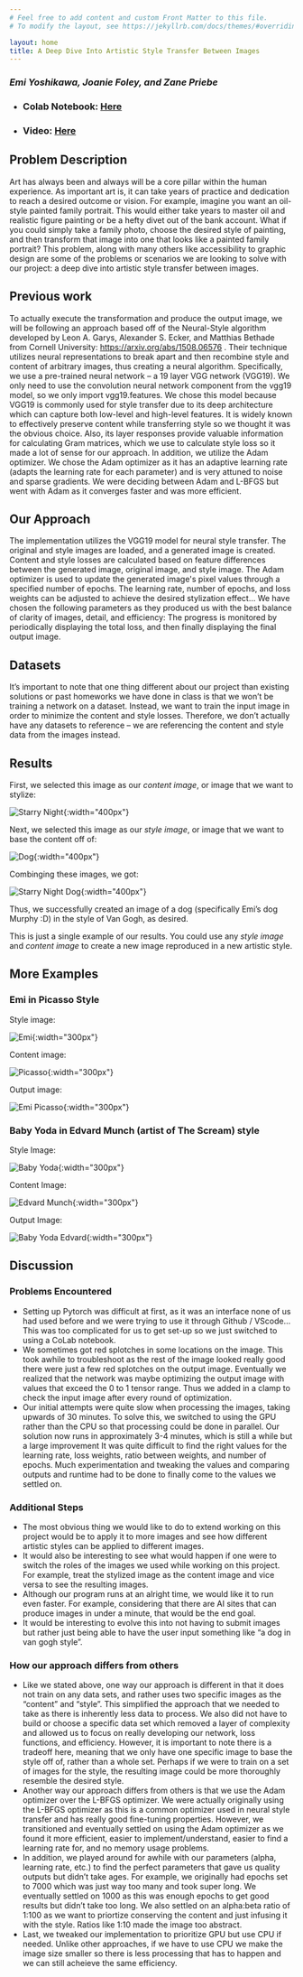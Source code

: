 ```yaml
---
# Feel free to add content and custom Front Matter to this file.
# To modify the layout, see https://jekyllrb.com/docs/themes/#overriding-theme-defaults

layout: home
title: A Deep Dive Into Artistic Style Transfer Between Images
---
```

### *Emi Yoshikawa, Joanie Foley, and Zane Priebe*


- ### Colab Notebook: [Here](https://colab.research.google.com/drive/1LfMc6inwgxg4DnglQibusmg7rieuZhN3?usp=sharing)

- ### Video: [Here]()


## Problem Description
Art has always been and always will be a core pillar within the human experience. As important art is, it can take years of practice and dedication to reach a desired outcome or vision. For example, imagine you want an oil-style painted family portrait. This would either take years to master oil and realistic figure painting or be a hefty divet out of the bank account. What if you could simply take a family photo, choose the desired style of painting, and then transform that image into one that looks like a painted family portrait? This problem, along with many others like accessibility to graphic design are some of the problems or scenarios we are looking to solve with our project: a deep dive into artistic style transfer between images.

## Previous work
To actually execute the transformation and produce the output image, we will be following an approach based off of the Neural-Style algorithm developed by Leon A. Garys, Alexander S. Ecker, and Matthias Bethade from Cornell University: https://arxiv.org/abs/1508.06576 . Their technique utilizes neural representations to break apart and then recombine style and content of arbitrary images, thus creating a neural algorithm. Specifically, we use a pre-trained neural network –  a 19 layer VGG network (VGG19). We only need to use the convolution neural network component from the vgg19 model, so we only import vgg19.features. We chose this model because VGG19 is commonly used for style transfer due to its deep architecture which can capture both low-level and high-level features. It is widely known to effectively preserve content while transferring style so we thought it was the obvious choice. Also, its layer responses provide valuable information for calculating Gram matrices, which we use to calculate style loss so it made a lot of sense for our approach. In addition, we utilize the Adam optimizer. We chose the Adam optimizer as it has an adaptive learning rate (adapts the learning rate for each parameter) and is very attuned to noise and sparse gradients. We were deciding between Adam and L-BFGS but went with Adam as it converges faster and was more efficient.

## Our Approach
The implementation utilizes the VGG19 model for neural style transfer. The original and style images are loaded, and a generated image is created. Content and style losses are calculated based on feature differences between the generated image, original image, and style image. The Adam optimizer is used to update the generated image's pixel values through a specified number of epochs. The learning rate, number of epochs, and loss weights can be adjusted to achieve the desired stylization effect… We have chosen the following parameters as they produced us with the best balance of clarity of images, detail, and efficiency:  The progress is monitored by periodically displaying the total loss, and then finally displaying the final output image.

## Datasets
It’s important to note that one thing different about our project than existing solutions or past homeworks we have done in class is that we won’t be training a network on a dataset. Instead, we want to train the input image in order to minimize the content and style losses. Therefore, we don’t actually have any datasets to reference – we are referencing the content and style data from the images instead.

## Results
First, we selected this image as our *content image*, or image that we want to stylize:

![Starry Night](assets/image2.jpg "Content Image"){:width="400px"}

Next, we selected this image as our *style image*, or image that we want to base the content off of:

![Dog](assets/image8.jpg "Style Image"){:width="400px"}

Combinging these images, we got:

![Starry Night Dog](assets/image5.png "Combined Image"){:width="400px"}


Thus, we successfully created an image of a dog (specifically Emi’s dog Murphy :D) in the style of Van Gogh, as desired.

This is just a single example of our results. You could use any *style image* and *content image* to create a new image reproduced in a new artistic style.

## More Examples

### Emi in Picasso Style

Style image:

![Emi](assets/image3.jpg "Content Image"){:width="300px"}

Content image:

![Picasso](assets/image6.jpg "Style Image"){:width="300px"}

Output image:

![Emi Picasso](assets/image9.png "Combined Image"){:width="300px"}


### Baby Yoda in Edvard Munch (artist of The Scream) style

Style Image:

![Baby Yoda](assets/image7.jpg "Content Image"){:width="300px"}

Content Image:

![Edvard Munch](assets/image4.jpg "Style Image"){:width="300px"}

Output Image:

![Baby Yoda Edvard](assets/image1.png "Combined Image"){:width="300px"}


## Discussion

### Problems Encountered
- Setting up Pytorch was difficult at first, as it was an interface none of us had used before and we were trying to use it through Github / VScode… This was too complicated for us to get set-up so we just switched to using a CoLab notebook.
- We sometimes got red splotches in some locations on the image. This took awhile to troubleshoot as the rest of the image looked really good there were just a few red splotches on the output image. Eventually we realized that the network was maybe optimizing the output image with values that exceed the 0 to 1 tensor range. Thus we added in a clamp to check the input image after every round of optimization.
- Our initial attempts were quite slow when processing the images, taking upwards of 30 minutes.  To solve this, we switched to using the GPU rather than the CPU so that processing could be done in parallel.  Our solution now runs in approximately 3-4 minutes, which is still a while but a large improvement
It was quite difficult to find the right values for the learning rate, loss weights, ratio between weights, and number of epochs. Much experimentation and tweaking the values and comparing outputs and runtime had to be done to finally come to the values we settled on.

### Additional Steps
- The most obvious thing we would like to do to extend working on this project would be to apply it to more images and see how different artistic styles can be applied to different images.
- It would also be interesting to see what would happen if one were to switch the roles of the images we used while working on this project. For example, treat the stylized image as the content image and vice versa to see the resulting images.
- Although our program runs at an alright time, we would like it to run even faster. For example, considering that there are AI sites that can produce images in under a minute, that would be the end goal.
- It would be interesting to evolve this into not having to submit images but rather just being able to have the user input something like “a dog in van gogh style”.

### How our approach differs from others
- Like we stated above, one way our approach is different in that it does not train on any data sets, and rather uses two specific images as the “content” and “style”.  This simplified the approach that we needed to take as there is inherently less data to process. We also did not have to build or choose a specific data set which removed a layer of complexity and allowed us to focus on really developing our network, loss functions, and efficiency. However, it is important to note there is a tradeoff here, meaning that we only have one specific image to base the style off of, rather than a whole set.  Perhaps if we were to train on a set of images for the style, the resulting image could be more thoroughly resemble the desired style.
- Another way our approach differs from others is that we use the Adam optimizer over the L-BFGS optimizer. We were actually originally using the L-BFGS optimizer as this is a common optimizer used in neural style transfer and has really good fine-tuning properties. However, we transitioned and eventually settled on using the Adam optimizer as we found it more efficient, easier to implement/understand, easier to find a learning rate for, and no memory usage problems.
- In addition, we played around for awhile with our parameters (alpha, learning rate, etc.) to find the perfect parameters that gave us quality outputs but didn’t take ages. For example, we originally had epochs set to 7000 which was just way too many and took super long. We eventually settled on 1000 as this was enough epochs to get good results but didn’t take too long. We also settled on an alpha:beta ratio of 1:100 as we want to priortize conserving the content and just infusing it with the style. Ratios like 1:10 made the image too abstract.
- Last, we tweaked our implementation to prioritize GPU but use CPU if needed. Unlike other approaches, if we have to use CPU we make the image size smaller so there is less processing that has to happen and we can still acheieve the same efficiency.
